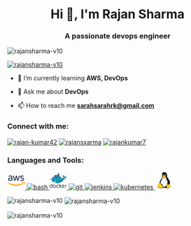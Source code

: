 <h1 align="center">Hi 👋, I'm Rajan Sharma</h1>
<h3 align="center">A passionate devops engineer</h3>

<p align="left"> <img src="https://komarev.com/ghpvc/?username=rajansharma-v10&label=Profile%20views&color=0e75b6&style=flat" alt="rajansharma-v10" /> </p>

<p align="left"> <a href="https://github.com/ryo-ma/github-profile-trophy"><img src="https://github-profile-trophy.vercel.app/?username=rajansharma-v10" alt="rajansharma-v10" /></a> </p>

- 🌱 I’m currently learning **AWS, DevOps**

- 💬 Ask me about **DevOps**

- 📫 How to reach me **sarahsarahrk@gmail.com**

<h3 align="left">Connect with me:</h3>
<p align="left">
<a href="https://linkedin.com/in/rajan-kumar42" target="blank"><img align="center" src="https://raw.githubusercontent.com/rahuldkjain/github-profile-readme-generator/master/src/images/icons/Social/linked-in-alt.svg" alt="rajan-kumar42" height="30" width="40" /></a>
<a href="https://instagram.com/rajansxarma" target="blank"><img align="center" src="https://raw.githubusercontent.com/rahuldkjain/github-profile-readme-generator/master/src/images/icons/Social/instagram.svg" alt="rajansxarma" height="30" width="40" /></a>
<a href="https://www.leetcode.com/rajankumar7" target="blank"><img align="center" src="https://raw.githubusercontent.com/rahuldkjain/github-profile-readme-generator/master/src/images/icons/Social/leet-code.svg" alt="rajankumar7" height="30" width="40" /></a>
</p>

<h3 align="left">Languages and Tools:</h3>
<p align="left"> <a href="https://aws.amazon.com" target="_blank" rel="noreferrer"> <img src="https://raw.githubusercontent.com/devicons/devicon/master/icons/amazonwebservices/amazonwebservices-original-wordmark.svg" alt="aws" width="40" height="40"/> </a> <a href="https://www.gnu.org/software/bash/" target="_blank" rel="noreferrer"> <img src="https://www.vectorlogo.zone/logos/gnu_bash/gnu_bash-icon.svg" alt="bash" width="40" height="40"/> </a> <a href="https://www.docker.com/" target="_blank" rel="noreferrer"> <img src="https://raw.githubusercontent.com/devicons/devicon/master/icons/docker/docker-original-wordmark.svg" alt="docker" width="40" height="40"/> </a> <a href="https://git-scm.com/" target="_blank" rel="noreferrer"> <img src="https://www.vectorlogo.zone/logos/git-scm/git-scm-icon.svg" alt="git" width="40" height="40"/> </a> <a href="https://www.jenkins.io" target="_blank" rel="noreferrer"> <img src="https://www.vectorlogo.zone/logos/jenkins/jenkins-icon.svg" alt="jenkins" width="40" height="40"/> </a> <a href="https://kubernetes.io" target="_blank" rel="noreferrer"> <img src="https://www.vectorlogo.zone/logos/kubernetes/kubernetes-icon.svg" alt="kubernetes" width="40" height="40"/> </a> <a href="https://www.linux.org/" target="_blank" rel="noreferrer"> <img src="https://raw.githubusercontent.com/devicons/devicon/master/icons/linux/linux-original.svg" alt="linux" width="40" height="40"/> </a> </p>

<p><img align="left" src="https://github-readme-stats.vercel.app/api/top-langs?username=rajansharma-v10&show_icons=true&locale=en&layout=compact" alt="rajansharma-v10" /></p>

<p>&nbsp;<img align="center" src="https://github-readme-stats.vercel.app/api?username=rajansharma-v10&show_icons=true&locale=en" alt="rajansharma-v10" /></p>

<p><img align="center" src="https://github-readme-streak-stats.herokuapp.com/?user=rajansharma-v10&" alt="rajansharma-v10" /></p>
